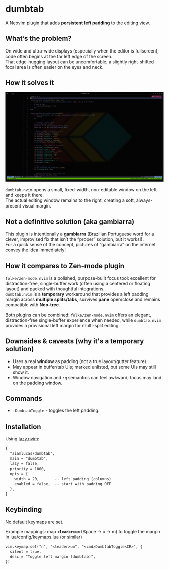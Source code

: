 # dumbtab

A Neovim plugin that adds **persistent left padding** to the editing view.

## What’s the problem?

On wide and ultra-wide displays (especially when the editor is fullscreen), code often begins at the far left edge of the screen.  
That edge-hugging layout can be uncomfortable; a slightly right-shifted focal area is often easier on the eyes and neck.

## How it solves it

<p align="center">
  <img src="./images/dumbtab.png" width="1000" alt="dumbtab.nvim — persistent left padding">
</p>

`dumbtab.nvim` opens a small, fixed-width, non-editable window on the left and keeps it there.  
The actual editing window remains to the right, creating a soft, always-present visual margin.

## Not a definitive solution (aka gambiarra)

This plugin is intentionally a **gambiarra** (Brazilian Portuguese word for a clever, improvised fix that isn’t the “proper” solution, but it works!).  
For a quick sense of the concept, pictures of “gambiarra” on the internet convey the idea immediately!

## How it compares to Zen-mode plugin

`folke/zen-mode.nvim` is a polished, purpose-built focus tool: excellent for distraction-free, single-buffer work (often using a centered or floating layout) and packed with thoughtful integrations.  
`dumbtab.nvim` is a **temporary** workaround that provides a left padding margin across **multiple splits/tabs**, survives **pane** open/close and remains compatible with **Neo-tree**.

Both plugins can be combined: `folke/zen-mode.nvim` offers an elegant, distraction-free single-buffer experience when needed, while `dumbtab.nvim` provides a provisional left margin for multi-split editing.

## Downsides & caveats (why it's a temporary solution)

- Uses a real **window** as padding (not a true layout/gutter feature).
- May appear in buffer/tab UIs; marked unlisted, but some UIs may still show it.
- Window navigation and `:q` semantics can feel awkward; focus may land on the padding window.

## Commands

- `:DumbtabToggle` - toggles the left padding.

## Installation

Using [lazy.nvim](https://github.com/folke/lazy.nvim):

```
{
  "aiamlucas/dumbtab",
  main = "dumbtab",
  lazy = false,
  priority = 1000,
  opts = {
    width = 20,       -- left padding (columns)
    enabled = false,  -- start with padding OFF
  },
}
```

## Keybinding

No default keymaps are set.

Example mappings:
map **`<leader>um`** (Space → u → m) to toggle the margin
In lua/config/keymaps.lua (or similar)

```
vim.keymap.set("n", "<leader>um", "<cmd>DumbtabToggle<CR>", {
  silent = true,
  desc = "Toggle left margin (dumbtab)",
})
```
